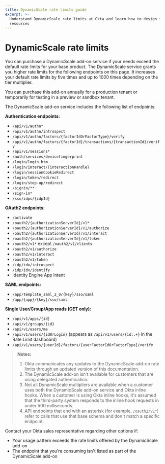 ```yaml
---
title: DynamicScale rate limits guide
excerpt: >-
  Understand DynamicScale rate limits at Okta and learn how to design for efficient use of
  resources
---
```


# DynamicScale rate limits

You can purchase a DynamicScale add-on service if your needs exceed the default rate limits for your base product. The DynamicScale service grants you higher rate limits for the following endpoints on this page. It increases your default rate limits by five times and up to 1000 times depending on the tier multiplier.

You can purchase this add-on annually for a production tenant or temporarily for testing in a preview or sandbox tenant.

The DynamicScale add-on service includes the following list of endpoints:


**Authentication endpoints:**

* `/api/v1/authn*`
* `/api/v1/authn/introspect`
* `/api/v1/authn/factors/{factorIdOrFactorType}/verify`
* `/api/v1/authn/factors/{factorId}/transactions/{transactionId}/verify`
* `/api/v1/sessions*`
* `/auth/services/devicefingerprint`
* `/login/login.htm`
* `/login/interact/{interactionHandle}`
* `/login/sessionCookieRedirect`
* `/login/token/redirect`
* `/login/step-up/redirect`
* `/signin/**`
* `/sign-in*`
* `/sso/idps/{idpId}`

**OAuth2 endpoints:**

* `/activate`
* `/oauth2/{authorizationServerId}/v1*`
* `/oauth2/{authorizationServerId}/v1/authorize`
* `/oauth2/{authorizationServerId}/v1/interact`
* `/oauth2/{authorizationServerId}/v1/token`
* `/oauth2/v1*` except `/oauth2/v1/clients`
* `/oauth2/v1/authorize`
* `/oauth2/v1/interact`
* `/oauth2/v1/token`
* `/idp/idx/introspect` <ApiLifecycle access="ie" />
* `/idp/idx/identify` <ApiLifecycle access="ie" />
* Identity Engine App Intent <ApiLifecycle access="ie" />

**SAML endpoints:**

* `/app/template_saml_2_0/{key}/sso/saml`
* `/app/{app}/{key}/sso/saml`

**Single User/Group/App reads (GET only):**

* `/api/v1/apps/{id}`
* `/api/v1/groups/{id}`
* `/api/v1/users/me`
* `/api/v1/users/{idOrLogin}` (appears as `/api/v1/users/{id:.+}` in the Rate Limit dashboard)
* `/api/v1/users/{userId}/factors/{userFactorIdOrFactorType}/verify`

> **Notes:**
>
> 1. Okta communicates any updates to the DynamicScale add-on rate limits through an updated version of this documentation.
> 2. The DynamicScale add-on isn't available for customers that are using delegated authentication.
> 3. Not all DynamicScale multipliers are available when a customer uses both the DynamicScale add-on service and Okta inline hooks. When a customer is using Okta inline hooks, it's assumed that the third-party system responds to the inline hook requests in under 500 milliseconds.
> 4. API endpoints that end with an asterisk (for example, `/oauth2/v1*`) refer to calls that use that base schema and don't match a specific endpoint.
>

Contact your Okta sales representative regarding other options if:

* Your usage pattern exceeds the rate limits offered by the DynamicScale add-on
* The endpoint that you're consuming isn't listed as part of the DynamicScale add-on
